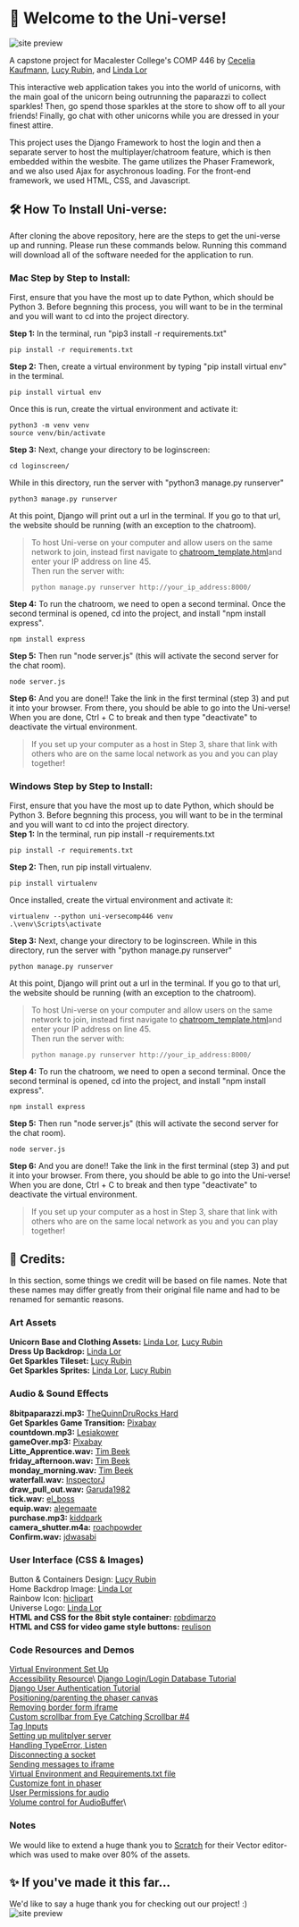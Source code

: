 # 🦄 Welcome to the Uni-verse!
![site preview](loginscreen/static/loginscreen/assets/images/site_preview.png)

A capstone project for Macalester College's COMP 446 by [Cecelia Kaufmann](https://github.com/cecelia-kaufmann1), [Lucy Rubin](https://github.com/lucyrubin), and [Linda Lor](https://github.com/LindaLor028)

This interactive web application takes you into the world of unicorns, with the main goal of the unicorn being outrunning the paparazzi to collect sparkles! Then, go spend those sparkles at the store to show off to all your friends! Finally, go chat with other unicorns while you are dressed in your finest attire. 

This project uses the Django Framework to host the login and then a separate server to host the multiplayer/chatroom feature, which is then embedded within the wesbite. The game utilizes the Phaser Framework, and we also used Ajax for asychronous loading. For the front-end framework, we used HTML, CSS, and Javascript. 

## 🛠 How To Install Uni-verse:
After cloning the above repository, here are the steps to get the uni-verse up and running. Please run these commands below. Running this command will download all of the software needed for the application to run. 

### Mac Step by Step to Install:
First, ensure that you have the most up to date Python, which should be Python 3. Before begnning this process, you will want to be in the terminal and you will want to cd into the project directory.

**Step 1:** In the terminal, run "pip3 install -r requirements.txt" 
```
pip install -r requirements.txt
```

**Step 2:** Then, create a virtual environment by typing "pip install virtual env" in the terminal. 
```
pip install virtual env
```
Once this is run, create the virtual environment and activate it: 
```
python3 -m venv venv
source venv/bin/activate
```
**Step 3:** Next, change your directory to be loginscreen:
```
cd loginscreen/
```
While in this directory, run the server with "python3 manage.py runserver"
```
python3 manage.py runserver
```
At this point, Django will print out a url in the terminal. If you go to that url, the website should be running (with an exception to the chatroom). 

> To host Uni-verse on your computer and allow users on the same network to join, instead first navigate to [chatroom_template.html](loginscreen/templates/chatroom_template.html)and enter your IP address on line 45.   
> Then run the server with: 
> ```
> python manage.py runserver http://your_ip_address:8000/ 
> ```

**Step 4:** To run the chatroom, we need to open a second terminal. Once the second terminal is opened, cd into the project, and install "npm install express". 
```
npm install express
```
**Step 5:** Then run "node server.js" (this will activate the second server for the chat room). 
```
node server.js
```
**Step 6:** And you are done!! Take the link in the first terminal (step 3) and put it into your browser. From there, you should be able to go into the Uni-verse! When you are done, Ctrl + C to break and then type "deactivate" to deactivate the virtual environment. 

> If you set up your computer as a host in Step 3, share that link with others who are on the same local network as you and you can play together!

### Windows Step by Step to Install:
First, ensure that you have the most up to date Python, which should be Python 3. Before begnning this process, you will want to be in the terminal and you will want to cd into the project directory. \
**Step 1:** In the terminal, run pip install -r requirements.txt 
```
pip install -r requirements.txt
```
**Step 2:** Then, run pip install virtualenv.
```
pip install virtualenv
```
Once installed, create the virtual environment and activate it: 
```
virtualenv --python uni-versecomp446 venv
.\venv\Scripts\activate
```
**Step 3:** Next, change your directory to be loginscreen. While in this directory, run the server with "python manage.py runserver"
```
python manage.py runserver
```
At this point, Django will print out a url in the terminal. If you go to that url, the website should be running (with an exception to the chatroom). 

> To host Uni-verse on your computer and allow users on the same network to join, instead first navigate to [chatroom_template.html](loginscreen/templates/chatroom_template.html)and enter your IP address on line 45.   
> Then run the server with: 
> ```
> python manage.py runserver http://your_ip_address:8000/ 
> ```

**Step 4:** To run the chatroom, we need to open a second terminal. Once the second terminal is opened, cd into the project, and install "npm install express". 
```
npm install express
```
**Step 5:** Then run "node server.js" (this will activate the second server for the chat room). 
```
node server.js
```

**Step 6:** And you are done!! Take the link in the first terminal (step 3) and put it into your browser. From there, you should be able to go into the Uni-verse! When you are done, Ctrl + C to break and then type "deactivate" to deactivate the virtual environment. 

> If you set up your computer as a host in Step 3, share that link with others who are on the same local network as you and you can play together!


## 📝 Credits:
In this section, some things we credit will be based on file names. Note that these names may differ greatly from their original file name and had to be renamed for semantic reasons. 
### Art Assets
**Unicorn Base and Clothing Assets:** [Linda Lor](https://github.com/LindaLor028), [Lucy Rubin](https://github.com/lucyrubin) \
**Dress Up Backdrop:** [Linda Lor](https://github.com/LindaLor028) \
**Get Sparkles Tileset:** [Lucy Rubin](https://github.com/lucyrubin) \
**Get Sparkles Sprites:** [Linda Lor](https://github.com/LindaLor028), [Lucy Rubin](https://github.com/lucyrubin)

### Audio & Sound Effects
**8bitpaparazzi.mp3:** [TheQuinnDruRocks Hard ](https://www.youtube.com/watch?v=V0ZvdCeIPzM&ab_channel=TheQuinnDruRocksHard)\
**Get Sparkles Game Transition:** [Pixabay](https://pixabay.com/sound-effects/?utm_source=link-attribution&utm_medium=referral&utm_campaign=music&utm_content=6104)\
**countdown.mp3:** [Lesiakower](https://pixabay.com/sound-effects//?utm_source=link-attribution&utm_medium=referral&utm_campaign=music&utm_content=151797)\
**gameOver.mp3:** [Pixabay](https://pixabay.com/?utm_source=link-attribution&utm_medium=referral&utm_campaign=music&utm_content=38507)\
**Litte_Apprentice.wav:** [Tim Beek](https://soundcloud.com/timbeek/little-apprentice)\
**friday_afternoon.wav:** [Tim Beek](https://soundcloud.com/timbeek/little-apprentice)\
**monday_morning.wav:** [Tim Beek](https://soundcloud.com/timbeek/little-apprentice)\
**waterfall.wav:** [InspectorJ](https://freesound.org/people/InspectorJ/sounds/365919/)\
**draw_pull_out.wav:** [Garuda1982](https://freesound.org/people/Garuda1982/sounds/561406/)\
**tick.wav:** [el_boss](https://freesound.org/people/el_boss/sounds/628638/)\
**equip.wav:** [alegemaate](https://freesound.org/people/alegemaate/sounds/667271/)\
**purchase.mp3:** [kiddpark](https://freesound.org/people/kiddpark/sounds/201159/)\
**camera_shutter.m4a:** [roachpowder](https://freesound.org/people/roachpowder/sounds/170229/)\
**Confirm.wav:** [jdwasabi](https://jdwasabi.itch.io/8-bit-16-bit-sound-effects-pack)



### User Interface (CSS & Images) 
Button & Containers Design: [Lucy Rubin](https://github.com/lucyrubin)\
Home Backdrop Image: [Linda Lor](https://github.com/LindaLor028)\
Rainbow Icon: [hiclipart](https://www.hiclipart.com/free-transparent-background-png-clipart-itxob/download)\
Universe Logo: [Linda Lor](https://github.com/LindaLor028)\
**HTML and CSS for the 8bit style container:** [robdimarzo](https://codepen.io/robdimarzo/pen/eYWmxKr)\
**HTML and CSS for video game style buttons:** [reulison](https://codepen.io/reulison/pen/WNNVPZq)

### Code Resources and Demos
[Virtual Environment Set Up](https://mothergeo-py.readthedocs.io/en/latest/development/how-to/venv-win.html)\
[Accessibility Resource](https://www.siteimprove.com/glossary/accessible-fonts/#:~:text=The%20most%20accessible%20fonts%20are,also%20considered%20to%20be%20accessible.)\
[Django Login/Login Database Tutorial](https://learndjango.com/tutorials/django-login-and-logout-tutorial)\
[Django User Authentication Tutorial](https://developer.mozilla.org/en-US/docs/Learn/Server-side/Django/Authentication)\
[Positioning/parenting the phaser canvas](https://phaser.discourse.group/t/how-do-i-move-phaser-game-to-the-center-of-a-browser/8577)\
[Removing border form iframe](https://stackoverflow.com/questions/65034/remove-border-from-iframe)\
[Custom scrollbar from Eye Catching Scrollbar #4](https://css-tricks.com/classy-and-cool-custom-css-scrollbars-a-showcase/)\
[Tag Inputs](https://www.w3schools.com/tags/tag_input.asp)\
[Setting up mulitplyer server](https://gamedevacademy.org/create-a-basic-multiplayer-game-in-phaser-3-with-socket-io-part-1/#Setting_up_the_server)\
[Handling TypeError, Listen](https://stackoverflow.com/questions/64923775/typeerror-require-listen-is-not-a-function)\
[Disconnecting a socket](https://www.dynetisgames.com/2017/03/06/how-to-make-a-multiplayer-online-game-with-phaser-socket-io-and-node-js/ )\
[Sending messages to iframe](https://javascriptbit.com/transfer-data-between-parent-window-and-iframe-postmessage-api/)\
[Virtual Environment and Requirements.txt file](https://mothergeo-py.readthedocs.io/en/latest/development/how-to/venv-win.html)\
[Customize font in phaser](https://learn.yorkcs.com/2019/09/28/phaser-3-basics-custom-fonts/)\
[User Permissions for audio](https://stackoverflow.com/questions/60427633/how-to-ask-audio-autoplay-permission-in-the-browsersafari-with-javascript)\
[Volume control for AudioBuffer](https://stackoverflow.com/questions/43386277/how-to-control-the-sound-volume-of-audio-buffer-audiocontext)\

### Notes
We would like to extend a huge thank you to [Scratch](scratch.mit.edu) for their Vector editor- which was used to make over 80% of the assets. 

## ✨ If you've made it this far...
We'd like to say a huge thank you for checking out our project! :) 
![site preview](loginscreen/static/loginscreen/assets/images/Thanks.png)



